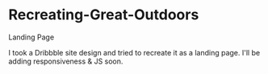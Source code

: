# Recreating-Great-Outdoors
Landing Page

I took a Dribbble site design and tried to recreate it as a landing page. I'll be adding responsiveness & JS soon. 
